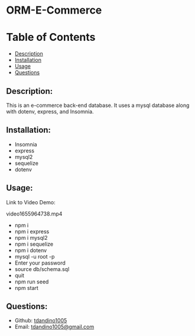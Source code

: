 # ORM-E-Commerce

# Table of Contents 
- [Description](#description)
- [Installation](#installation)
- [Usage](#usage)
- [Questions](#questions)

## Description:

This is an e-commerce back-end database. It uses a mysql database along with dotenv, express, and Insomnia.

## Installation:

- Insomnia
- express
- mysql2
- sequelize
- dotenv

## Usage:

Link to Video Demo:

video1655964738.mp4



- npm i
- npm i express
- npm i mysql2
- npm i sequelize
- npm i dotenv
- mysql -u root -p 
- Enter your password 
- source db/schema.sql
- quit  
- npm run seed
- npm start


## Questions:
- Github: [tdandino1005](https://github.com/tdandino1005)
- Email: tdandino1005@gmail.com